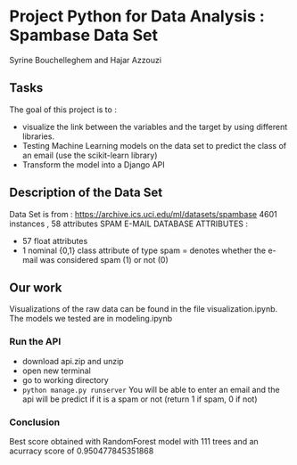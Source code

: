
# Project Python for Data Analysis : Spambase Data Set
Syrine Bouchelleghem and Hajar Azzouzi

## Tasks 
The goal of this project is to :
- visualize the link between the variables and the target by using different libraries.
- Testing Machine Learning models on the data set to predict the class of an email (use the scikit-learn library)
- Transform the model into a Django API

## Description of the Data Set
Data Set is from : https://archive.ics.uci.edu/ml/datasets/spambase
4601 instances , 58 attributes
 SPAM E-MAIL DATABASE ATTRIBUTES :
- 57 float attributes 
 - 1 nominal {0,1} class attribute of type spam = denotes whether the e-mail was considered spam (1) or not (0)

## Our work 
Visualizations of the raw data can be found in the file visualization.ipynb.
The models we tested are in modeling.ipynb

### Run the API 
- download api.zip and unzip
- open new terminal
- go to working directory 
- ```python manage.py runserver```
You will be able to enter an email and the api will be predict if it is a spam or not (return 1 if spam, 0 if not)

### Conclusion

Best score obtained with RandomForest model with 111 trees and an acurracy score of 0.950477845351868
